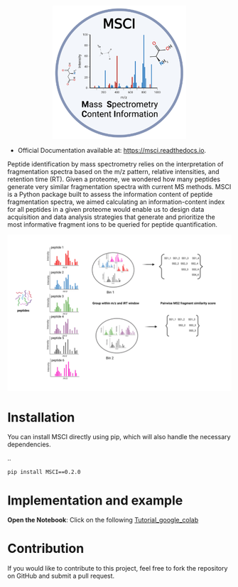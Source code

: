 
   <p align="center">
      <img src="docs/MSCI_logo.png" alt="logo" width="300" height="300">
   </p>


* Official Documentation available at: https://msci.readthedocs.io.


Peptide identification by mass spectrometry relies on the interpretation of fragmentation spectra based on the m/z pattern, relative intensities, and retention time (RT). Given a proteome, we wondered how many peptides generate very similar fragmentation spectra with current MS methods. MSCI is a Python package built to assess the information content of peptide fragmentation spectra, we aimed calculating an information-content index for all peptides in a given proteome would enable us to design data acquisition and data analysis strategies that generate and prioritize the most informative fragment ions to be queried for peptide quantification.

  <p >
      <img src="docs/INTRODUCTION.png" alt="workflow illustration">
   </p>

Installation
==================
You can install MSCI directly using pip, which will also handle the necessary dependencies.

.. 

    pip install MSCI==0.2.0


Implementation and example 
==================

**Open the Notebook**: Click on the following [Tutorial_google_colab](https://colab.research.google.com/drive/1CEUfmlnKh7i9KgWC6xVkZRxu6zTfjNQL?usp=sharing) 



Contribution
==================

If you would like to contribute to this project, feel free to fork the repository on GitHub and submit a pull request.
